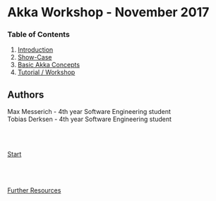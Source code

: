 # Akka Workshop - November 2017

### Table of Contents
1. [Introduction](introduction.md)
2. [Show-Case](showcase.md)
3. [Basic Akka Concepts](concepts.md)
4. [Tutorial / Workshop](workshop.md)


## Authors

Max Messerich - 4th year Software Engineering student <br>
Tobias Derksen - 4th year Software Engineering student


<br><br>

[Start](introduction.md)

<br><br><br>
[Further Resources](sources.md)
